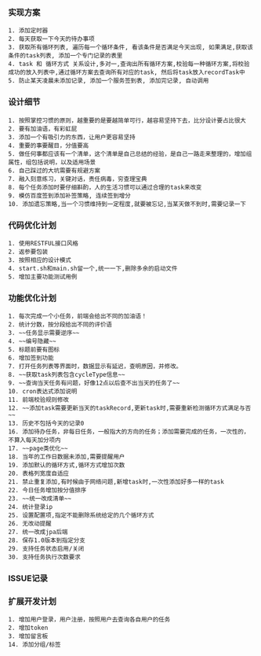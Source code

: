 ### 实现方案
	1. 添加定时器
	2. 每天获取一下今天的待办事项
	3. 获取所有循环列表, 遍历每一个循环条件, 看该条件是否满足今天出现, 如果满足,获取该条件的task列表, 添加一个专门记录的表里
	4. task 和 循环方式 关系设计,多对一,查询出所有循环方案,校验每一种循环方案,将校验成功的放入列表中,通过循环方案去查询所有对应的task, 然后将task放入recordTask中
	5. 防止某天凌晨未添加记录, 添加一个服务签到表, 添加完记录, 自动调用


### 设计细节
	1. 按照掌控习惯的原则，越重要的是要越简单可行，越容易坚持下去，比分设计要占比很大
	2. 要有加油语，有彩虹屁
	3. 添加一个有吸引力的东西，让用户更容易坚持
	4. 重要的事要醒目，分值要高
	5. 做任何事都应该有一个清单，这个清单是自己总结的经验，是自己一路走来整理的，增加组属性，组包括说明，以及适用场景
	6. 自己踩过的大坑需要有规避方案
    7. 融入刻意练习，关键对话，责任病毒，穷查理宝典
    8. 每个任务添加时要仔细斟酌，人的生活习惯可以通过合理的task来改变
    9. 模仿百度签到添加补签策略, 连续签到增分
    10. 添加遗忘策略,当一个习惯维持到一定程度,就要被忘记,当某天做不到时,需要记录一下

### 代码优化计划
	1. 使用RESTFUL接口风格
	2. 返参要包装
	3. 按照相应的设计模式
	4. start.sh和main.sh留一个,统一一下,删除多余的启动文件
	5. 增加主要功能测试用例

### 功能优化计划
	1. 每次完成一个小任务，前端会给出不同的加油语！
	2. 统计分数，按分段给出不同的评价语
	3. ~~任务显示需要逆序~~
    4. ~~编号隐藏~~
	5. 标题前要有图标
	6. 增加签到功能
	7. 打开任务列表等界面时，数据显示有延迟，查明原因，并修改。
	8. ~~获取task列表包含cycleType信息~~
	9. ~~查询当天任务有问题，好像12点以后查不出当天的任务了~~
	10. cron表达式添加说明
	11. 前端校验规则修改
	12. ~~添加task需要更新当天的taskRecord,更新task时,需要重新检测循环方式满足与否~~
	13. 历史不包括今天的记录0
	16. 添加待办任务，非每日任务，一般指大的方向的任务；添加需要完成的任务，一次性的，不算入每天加分项内
	17. ~~page类优化~~
	18. 当年的工作日数据未添加,需要提醒用户
	19. 添加默认的循环方式,循环方式增加次数
	20. 表格列宽度自适应
	21. 禁止重复添加,有时候由于网络问题,新增task时,一次性添加好多一样的task
	22. 今日任务增加按分值排序
	23. ~~统一改成清单~~
	24. 统计登录ip
	25. 设置配置项,指定不能删除系统给定的几个循环方式
	26. 无改动提醒
	27. 统一改成jpa后端
	28. 保存1.0版本到指定分支
	29. 支持任务状态启用/关闭
	30. 支持任务执行次数要求

### ISSUE记录


### 扩展开发计划

	1. 增加用户登录，用户注册，按照用户去查询各自用户的任务
	2. 增加token
	3. 增加留言板
	14. 添加分组/标签

